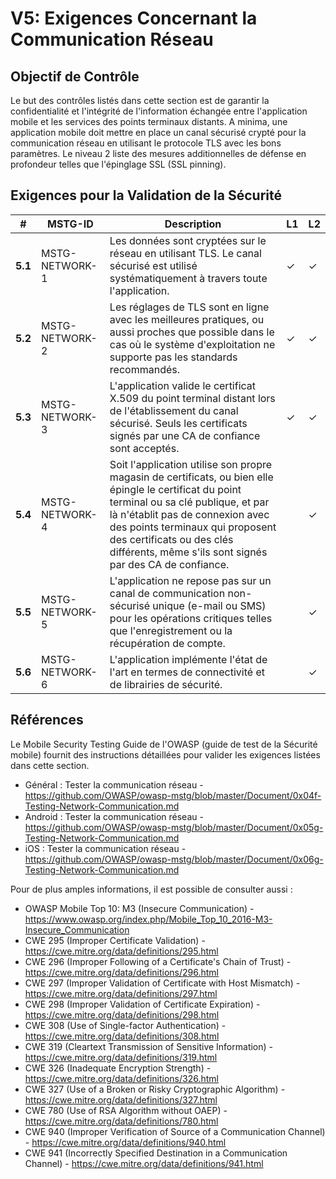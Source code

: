 # V5: Exigences Concernant la Communication Réseau

## Objectif de Contrôle

Le but des contrôles listés dans cette section est de garantir la confidentialité et l'intégrité de l'information échangée entre l'application mobile et les services des points terminaux distants. A minima, une application mobile doit mettre en place un canal sécurisé crypté pour la communication réseau en utilisant le protocole TLS avec les bons paramètres. Le niveau 2 liste des mesures additionnelles de défense en profondeur telles que l'épinglage SSL (SSL pinning).

## Exigences pour la Validation de la Sécurité

| # | MSTG-ID | Description | L1 | L2 |
| -- | -------- | ---------------------- | - | - |
| **5.1** | MSTG-NETWORK-1 | Les données sont cryptées sur le réseau en utilisant TLS. Le canal sécurisé est utilisé systématiquement à travers toute l'application. | ✓ | ✓ |
| **5.2** | MSTG-NETWORK-2 | Les réglages de TLS sont en ligne avec les meilleures pratiques, ou aussi proches que possible dans le cas où le système d'exploitation ne supporte pas les standards recommandés. | ✓ | ✓ |
| **5.3** | MSTG-NETWORK-3 | L'application valide le certificat X.509 du point terminal distant lors de l'établissement du canal sécurisé. Seuls les certificats signés par une CA de confiance sont acceptés. | ✓ | ✓ |
| **5.4** | MSTG-NETWORK-4 | Soit l'application utilise son propre magasin de certificats, ou bien elle épingle le certificat du point terminal ou sa clé publique, et par là n'établit pas de connexion avec des points terminaux qui proposent des certificats ou des clés différents, même s'ils sont signés par des CA de confiance. |   | ✓ |
| **5.5** | MSTG-NETWORK-5 | L'application ne repose pas sur un canal de communication non-sécurisé unique (e-mail ou SMS) pour les opérations critiques telles que l'enregistrement ou la récupération de compte. |  | ✓ |
| **5.6** | MSTG-NETWORK-6 | L'application implémente l'état de l'art en termes de connectivité et de librairies de sécurité. |  | ✓ |

## Références

Le Mobile Security Testing Guide de l'OWASP (guide de test de la Sécurité mobile) fournit des instructions détaillées pour valider les exigences listées dans cette section.

- Général : Tester la communication réseau - <https://github.com/OWASP/owasp-mstg/blob/master/Document/0x04f-Testing-Network-Communication.md>
- Android : Tester la communication réseau - <https://github.com/OWASP/owasp-mstg/blob/master/Document/0x05g-Testing-Network-Communication.md>
- iOS : Tester la communication réseau - <https://github.com/OWASP/owasp-mstg/blob/master/Document/0x06g-Testing-Network-Communication.md>

Pour de plus amples informations, il est possible de consulter aussi :

- OWASP Mobile Top 10: M3 (Insecure Communication) - <https://www.owasp.org/index.php/Mobile_Top_10_2016-M3-Insecure_Communication>
- CWE 295 (Improper Certificate Validation) - <https://cwe.mitre.org/data/definitions/295.html>
- CWE 296 (Improper Following of a Certificate's Chain of Trust) - <https://cwe.mitre.org/data/definitions/296.html>
- CWE 297 (Improper Validation of Certificate with Host Mismatch) - <https://cwe.mitre.org/data/definitions/297.html>
- CWE 298 (Improper Validation of Certificate Expiration) - <https://cwe.mitre.org/data/definitions/298.html>
- CWE 308 (Use of Single-factor Authentication) - <https://cwe.mitre.org/data/definitions/308.html>
- CWE 319 (Cleartext Transmission of Sensitive Information) - <https://cwe.mitre.org/data/definitions/319.html>
- CWE 326 (Inadequate Encryption Strength) - <https://cwe.mitre.org/data/definitions/326.html>
- CWE 327 (Use of a Broken or Risky Cryptographic Algorithm) - <https://cwe.mitre.org/data/definitions/327.html>
- CWE 780 (Use of RSA Algorithm without OAEP) - <https://cwe.mitre.org/data/definitions/780.html>
- CWE 940 (Improper Verification of Source of a Communication Channel) - <https://cwe.mitre.org/data/definitions/940.html>
- CWE 941 (Incorrectly Specified Destination in a Communication Channel) - <https://cwe.mitre.org/data/definitions/941.html>
